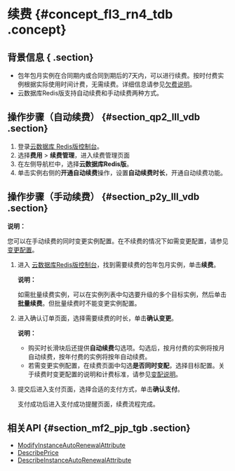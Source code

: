 # 续费 {#concept_fl3_rn4_tdb .concept}

## 背景信息 { .section}

-   包年包月实例在合同期内或合同到期后的7天内，可以进行续费。按时付费实例根据实际使用时间计费，无需续费。详细信息请参见[欠费说明](../../../../cn.zh-CN/产品定价/到期__欠费与续费.md#)。
-   云数据库Redis版支持自动续费和手动续费两种方式。

## 操作步骤（自动续费） {#section_qp2_lll_vdb .section}

1.  登录[云数据库 Redis版控制台](https://kvstore.console.aliyun.com/)。
2.  选择**费用** \> **续费管理**，进入续费管理页面
3.  在左侧导航栏中，选择**云数据库Redis版**。
4.  单击实例右侧的**开通自动续费**操作，设置**自动续费时长**，开通自动续费功能。

## 操作步骤（手动续费） {#section_p2y_lll_vdb .section}

**说明：** 

您可以在手动续费的同时变更实例配置。在不续费的情况下如需变更配置，请参见[变更配置](cn.zh-CN/用户指南/管理实例/变更配置.md#)。

1.  进入 [云数据库Redis版控制台](https://kvstore.console.aliyun.com/)，找到需要续费的包年包月实例，单击**续费**。

    **说明：** 

    如需批量续费实例，可以在实例列表中勾选要升级的多个目标实例，然后单击**批量续费**。但批量续费时不能变更实例配置。

2.  进入确认订单页面，选择需要续费的时长，单击**确认变更**。

    **说明：** 

    -   购买时长滑块后还提供**自动续费**勾选项。勾选后，按月付费的实例将按月自动续费，按年付费的实例将按年自动续费。
    -   若需变更实例配置，在续费页面中勾选**是否同时变配**，选择目标配置。关于续费时变更配置的说明和计费标准，请参见[变配说明](../../../../cn.zh-CN/产品定价/变配说明.md#)。
3.  提交后进入支付页面，选择合适的支付方式，单击**确认支付**。

    支付成功后进入支付成功提醒页面，续费流程完成。


## 相关API {#section_mf2_pjp_tgb .section}

-    [ModifyInstanceAutoRenewalAttribute](../../../../cn.zh-CN/API参考/续费管理/ModifyInstanceAutoRenewalAttribute.md#) 
-    [DescribePrice](../../../../cn.zh-CN/API参考/续费管理/DescribePrice.md#) 
-    [DescribeInstanceAutoRenewalAttribute](../../../../cn.zh-CN/API参考/续费管理/DescribeInstanceAutoRenewalAttribute.md#) 

